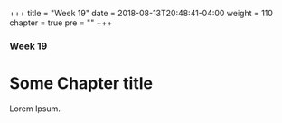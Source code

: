 +++
title = "Week 19"
date = 2018-08-13T20:48:41-04:00
weight = 110
chapter = true
pre = "<b></b>"
+++

### Week 19

# Some Chapter title

Lorem Ipsum.